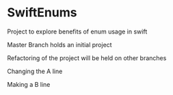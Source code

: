 # SwiftEnums
Project to explore benefits of enum usage in swift

Master Branch holds an initial project

Refactoring of the project will be held on other branches

Changing the A line

Making a B line
